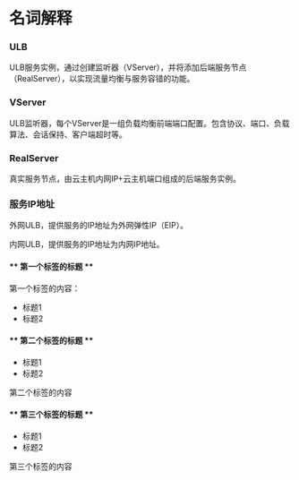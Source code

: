 


# 名词解释

### ULB

ULB服务实例，通过创建监听器（VServer），并将添加后端服务节点（RealServer），以实现流量均衡与服务容错的功能。

### VServer

ULB监听器，每个VServer是一组负载均衡前端端口配置。包含协议、端口、负载算法、会话保持、客户端超时等。

### RealServer

真实服务节点，由云主机内网IP+云主机端口组成的后端服务实例。

### 服务IP地址

外网ULB，提供服务的IP地址为外网弹性IP（EIP）。

内网ULB，提供服务的IP地址为内网IP地址。


<!-- tabs:start -->

#### ** 第一个标签的标题 **

第一个标签的内容：
* 标题1
* 标题2

#### ** 第二个标签的标题 **
* 标题1
* 标题2

第二个标签的内容

#### ** 第三个标签的标题 **
* 标题1
* 标题2

第三个标签的内容

<!-- tabs:end -->
